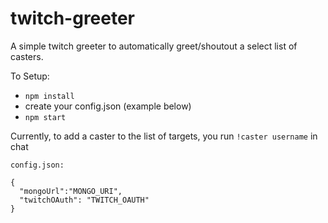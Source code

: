 # twitch-greeter


A simple twitch greeter to automatically greet/shoutout a select list of casters.

To Setup:
- `npm install`
- create your config.json (example below)
- `npm start`


Currently, to add a caster to the list of targets, you run `!caster username` in chat

`config.json:`
```
{
  "mongoUrl":"MONGO_URI",
  "twitchOAuth": "TWITCH_OAUTH"
}

```
